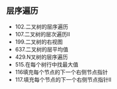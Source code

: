 ## 层序遍历

- 102.二叉树的层序遍历
- 107.二叉树的层次遍历II
- 199.二叉树的右视图
- 637.二叉树的层平均值
- 429.N叉树的层序遍历
- 515.在每个树行中找最大值
- 116填充每个节点的下一个右侧节点指针
- 117.填充每个节点的下一个右侧节点指针II

